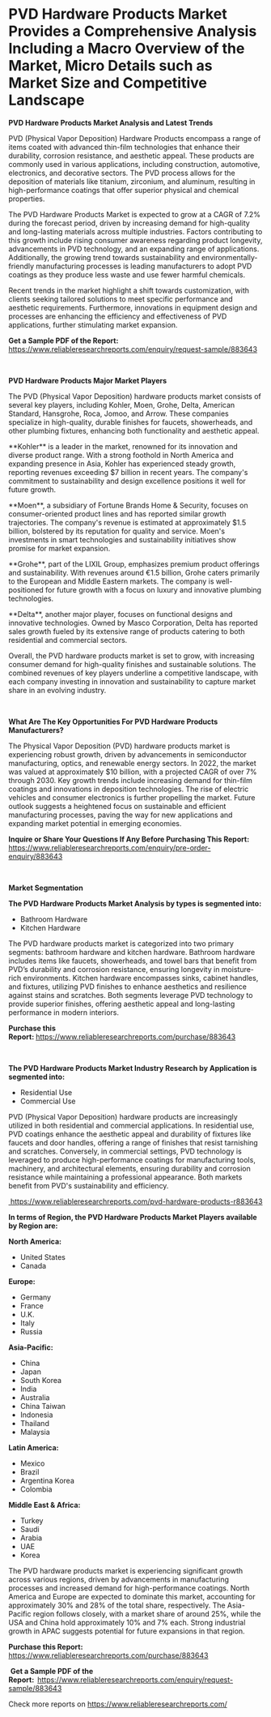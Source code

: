 <p><h1>PVD Hardware Products Market Provides a Comprehensive Analysis Including a Macro Overview of the Market, Micro Details such as Market Size and Competitive Landscape</h1></p><p><strong>PVD Hardware Products Market Analysis and Latest Trends</strong></p>
<p><p>PVD (Physical Vapor Deposition) Hardware Products encompass a range of items coated with advanced thin-film technologies that enhance their durability, corrosion resistance, and aesthetic appeal. These products are commonly used in various applications, including construction, automotive, electronics, and decorative sectors. The PVD process allows for the deposition of materials like titanium, zirconium, and aluminum, resulting in high-performance coatings that offer superior physical and chemical properties.</p><p>The PVD Hardware Products Market is expected to grow at a CAGR of 7.2% during the forecast period, driven by increasing demand for high-quality and long-lasting materials across multiple industries. Factors contributing to this growth include rising consumer awareness regarding product longevity, advancements in PVD technology, and an expanding range of applications. Additionally, the growing trend towards sustainability and environmentally-friendly manufacturing processes is leading manufacturers to adopt PVD coatings as they produce less waste and use fewer harmful chemicals.</p><p>Recent trends in the market highlight a shift towards customization, with clients seeking tailored solutions to meet specific performance and aesthetic requirements. Furthermore, innovations in equipment design and processes are enhancing the efficiency and effectiveness of PVD applications, further stimulating market expansion.</p></p>
<p><strong>Get a Sample PDF of the Report:&nbsp;</strong> <a href="https://www.reliableresearchreports.com/enquiry/request-sample/883643?utm_campaign=3053&utm_medium=2&utm_source=Github&utm_content=ia&utm_term=05042025&utm_id=pvd-hardware-products">https://www.reliableresearchreports.com/enquiry/request-sample/883643</a></p>
<p>&nbsp;</p>
<p><strong>PVD Hardware Products Major Market Players</strong></p>
<p><p>The PVD (Physical Vapor Deposition) hardware products market consists of several key players, including Kohler, Moen, Grohe, Delta, American Standard, Hansgrohe, Roca, Jomoo, and Arrow. These companies specialize in high-quality, durable finishes for faucets, showerheads, and other plumbing fixtures, enhancing both functionality and aesthetic appeal.</p><p>**Kohler** is a leader in the market, renowned for its innovation and diverse product range. With a strong foothold in North America and expanding presence in Asia, Kohler has experienced steady growth, reporting revenues exceeding $7 billion in recent years. The company's commitment to sustainability and design excellence positions it well for future growth.</p><p>**Moen**, a subsidiary of Fortune Brands Home & Security, focuses on consumer-oriented product lines and has reported similar growth trajectories. The company's revenue is estimated at approximately $1.5 billion, bolstered by its reputation for quality and service. Moen's investments in smart technologies and sustainability initiatives show promise for market expansion.</p><p>**Grohe**, part of the LIXIL Group, emphasizes premium product offerings and sustainability. With revenues around €1.5 billion, Grohe caters primarily to the European and Middle Eastern markets. The company is well-positioned for future growth with a focus on luxury and innovative plumbing technologies.</p><p>**Delta**, another major player, focuses on functional designs and innovative technologies. Owned by Masco Corporation, Delta has reported sales growth fueled by its extensive range of products catering to both residential and commercial sectors.</p><p>Overall, the PVD hardware products market is set to grow, with increasing consumer demand for high-quality finishes and sustainable solutions. The combined revenues of key players underline a competitive landscape, with each company investing in innovation and sustainability to capture market share in an evolving industry.</p></p>
<p>&nbsp;</p>
<p><strong>What Are The Key Opportunities For PVD Hardware Products Manufacturers?</strong></p>
<p><p>The Physical Vapor Deposition (PVD) hardware products market is experiencing robust growth, driven by advancements in semiconductor manufacturing, optics, and renewable energy sectors. In 2022, the market was valued at approximately $10 billion, with a projected CAGR of over 7% through 2030. Key growth trends include increasing demand for thin-film coatings and innovations in deposition technologies. The rise of electric vehicles and consumer electronics is further propelling the market. Future outlook suggests a heightened focus on sustainable and efficient manufacturing processes, paving the way for new applications and expanding market potential in emerging economies.</p></p>
<p><strong>Inquire or Share Your Questions If Any Before Purchasing This Report:</strong> <a href="https://www.reliableresearchreports.com/enquiry/pre-order-enquiry/883643?utm_campaign=3053&utm_medium=2&utm_source=Github&utm_content=ia&utm_term=05042025&utm_id=pvd-hardware-products">https://www.reliableresearchreports.com/enquiry/pre-order-enquiry/883643</a></p>
<p>&nbsp;</p>
<p><strong>Market Segmentation</strong></p>
<p><strong>The PVD Hardware Products Market Analysis by types is segmented into:</strong></p>
<p><ul><li>Bathroom Hardware</li><li>Kitchen Hardware</li></ul></p>
<p><p>The PVD hardware products market is categorized into two primary segments: bathroom hardware and kitchen hardware. Bathroom hardware includes items like faucets, showerheads, and towel bars that benefit from PVD’s durability and corrosion resistance, ensuring longevity in moisture-rich environments. Kitchen hardware encompasses sinks, cabinet handles, and fixtures, utilizing PVD finishes to enhance aesthetics and resilience against stains and scratches. Both segments leverage PVD technology to provide superior finishes, offering aesthetic appeal and long-lasting performance in modern interiors.</p></p>
<p><strong>Purchase this Report:&nbsp;</strong><a href="https://www.reliableresearchreports.com/purchase/883643?utm_campaign=3053&utm_medium=2&utm_source=Github&utm_content=ia&utm_term=05042025&utm_id=pvd-hardware-products">https://www.reliableresearchreports.com/purchase/883643</a></p>
<p>&nbsp;</p>
<p><strong>The PVD Hardware Products Market Industry Research by Application is segmented into:</strong></p>
<p><ul><li>Residential Use</li><li>Commercial Use</li></ul></p>
<p><p>PVD (Physical Vapor Deposition) hardware products are increasingly utilized in both residential and commercial applications. In residential use, PVD coatings enhance the aesthetic appeal and durability of fixtures like faucets and door handles, offering a range of finishes that resist tarnishing and scratches. Conversely, in commercial settings, PVD technology is leveraged to produce high-performance coatings for manufacturing tools, machinery, and architectural elements, ensuring durability and corrosion resistance while maintaining a professional appearance. Both markets benefit from PVD's sustainability and efficiency.</p></p>
<p><a href="https://www.reliableresearchreports.com/pvd-hardware-products-r883643?utm_campaign=3053&utm_medium=2&utm_source=Github&utm_content=ia&utm_term=05042025&utm_id=pvd-hardware-products">&nbsp;https://www.reliableresearchreports.com/pvd-hardware-products-r883643</a></p>
<p><strong>In terms of Region, the PVD Hardware Products Market Players available by Region are:</strong></p>
<p>
    <p> <strong> North America: </strong>
        <ul>
            <li>United States</li>
            <li>Canada</li>
        </ul>
        </p> 
    <p> <strong> Europe: </strong>
        <ul>
            <li>Germany</li>
            <li>France</li>
            <li>U.K.</li>
            <li>Italy</li>
            <li>Russia</li>
        </ul>
        </p> 
    <p> <strong> Asia-Pacific: </strong>
        <ul>
            <li>China</li>
            <li>Japan</li>
            <li>South Korea</li>
            <li>India</li>
            <li>Australia</li>
            <li>China Taiwan</li>
            <li>Indonesia</li>
            <li>Thailand</li>
            <li>Malaysia</li>
        </ul>
        </p> 
    <p> <strong> Latin America: </strong>
        <ul>
            <li>Mexico</li>
            <li>Brazil</li>
            <li>Argentina Korea</li>
            <li>Colombia</li>
        </ul>
        </p> 
    <p> <strong> Middle East & Africa: </strong>
        <ul>
            <li>Turkey</li>
            <li>Saudi</li>
            <li>Arabia</li>
            <li>UAE</li>
            <li>Korea</li>
        </ul>
    </p>
    </p>
<p><p>The PVD hardware products market is experiencing significant growth across various regions, driven by advancements in manufacturing processes and increased demand for high-performance coatings. North America and Europe are expected to dominate this market, accounting for approximately 30% and 28% of the total share, respectively. The Asia-Pacific region follows closely, with a market share of around 25%, while the USA and China hold approximately 10% and 7% each. Strong industrial growth in APAC suggests potential for future expansions in that region.</p></p>
<p><strong>Purchase this Report: </strong><a href="https://www.reliableresearchreports.com/purchase/883643?utm_campaign=3053&utm_medium=2&utm_source=Github&utm_content=ia&utm_term=05042025&utm_id=pvd-hardware-products">https://www.reliableresearchreports.com/purchase/883643</a></p>
<p>&nbsp;<strong>Get a Sample PDF of the Report:&nbsp;&nbsp;</strong><a href="https://www.reliableresearchreports.com/enquiry/request-sample/883643?utm_campaign=3053&utm_medium=2&utm_source=Github&utm_content=ia&utm_term=05042025&utm_id=pvd-hardware-products">https://www.reliableresearchreports.com/enquiry/request-sample/883643</a></p>
<p><strong></strong></p>
<p>Check more reports on <a href="https://www.reliableresearchreports.com/?utm_campaign=3053&utm_medium=2&utm_source=Github&utm_content=ia&utm_term=05042025&utm_id=pvd-hardware-products">https://www.reliableresearchreports.com/</a></p>